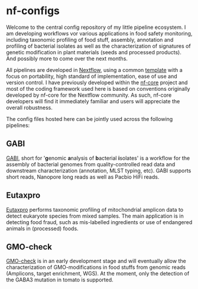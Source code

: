# nf-configs

Welcome to the central config repository of my little pipeline ecosystem. I am developing workflows vor various applications in food safety monitoring, including taxonomic profiling of food stuff, assembly, annotation and profiling of bacterial isolates as well as the characterization of signatures of genetic modification in plant materials (seeds and processed products). And possibly more to come over the next months.

All pipelines are developed in [Nextflow](https://nextflow.io/), using a common [template](https://github.com/marchoeppner/nf-template) with a focus on portability, high standard of implementation, ease of use and version control. I have previously developed within the [nf-core](https://github.com/nf-core) project and most of the coding framework used here is based on conventions originally developed by nf-core for the Nextflow community. As such, nf-core developers will find it immediately familiar and users will appreciate the overall robustness.

The config files hosted here can be jointly used across the following pipelines:

## GABI 

[GABI](https://github.com/marchoeppner/gabi), short for '**g**enomic **a**nalysis of **b**acterial **i**solates' is a workflow for the assembly of bacterial genomes from quality-controlled read data and downstream characterization (annotation, MLST typing, etc). GABI supports short reads, Nanopore long reads as well as Pacbio HiFi reads. 

## Eutaxpro

[Eutaxpro](https://github.com/marchoeppner/eutaxpro) performs taxonomic profiling of mitochondrial amplicon data to detect eukaryote species from mixed samples. The main application is in detecting food fraud, such as mis-labelled ingredients or use of endangered animals in (processed) foods. 

## GMO-check

[GMO-check](https://github.com/marchoeppner/gmo-check) is in an early development stage and will eventually allow the characterization of GMO-modifications in food stuffs from genomic reads (Amplicons, target enrichment, WGS). At the moment, only the detection of the GABA3 mutation in tomato is supported.


